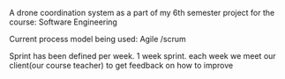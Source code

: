 A drone coordination system as a part of my 6th semester project
for the course:
Software Engineering

Current process model being used:
Agile /scrum

Sprint has been defined per week. 1 week sprint.
each week we meet our client(our course teacher) to get feedback on how to 
improve

